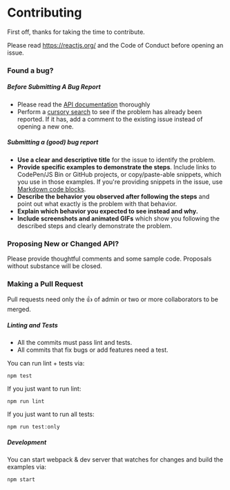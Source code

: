 # Contributing
First off, thanks for taking the time to contribute.

Please read https://reactjs.org/ and the Code of Conduct before opening an issue.

### Found a bug?

##### Before Submitting A Bug Report
- Please read the [API documentation](https://github.com/docduck/react-contextmenu-fsght#api) thoroughly
- Perform a [cursory search](https://github.com/docduck/react-contextmenu-fsght/issues?utf8=%E2%9C%93&q=is%3Aissue) to see if the problem has already been reported. If it has, add a comment to the existing issue instead of opening a new one.

##### Submitting a (good) bug report

-   **Use a clear and descriptive title** for the issue to identify the problem.
-   **Provide specific examples to demonstrate the steps**. Include links to CodePen/JS Bin or GitHub projects, or copy/paste-able snippets, which you use in those examples. If you're providing snippets in the issue, use [Markdown code blocks](https://help.github.com/articles/markdown-basics/#multiple-lines).
-   **Describe the behavior you observed after following the steps** and point out what exactly is the problem with that behavior.
-   **Explain which behavior you expected to see instead and why.**
-   **Include screenshots and animated GIFs** which show you following the described steps and clearly demonstrate the problem.

### Proposing New or Changed API?

Please provide thoughtful comments and some sample code. Proposals without substance will be closed.

### Making a Pull Request

Pull requests need only the 👍 of admin or two or more collaborators to be merged.

##### Linting and Tests

-   All the commits must pass lint and tests.
-   All commits that fix bugs or add features need a test.

You can run lint + tests  via:

```
npm test
```

If you just want to run lint:

```
npm run lint
```

If you just want to run all tests:

```
npm run test:only
```

##### Development

You can start webpack & dev server that watches for changes and build the examples via:

```
npm start
```



